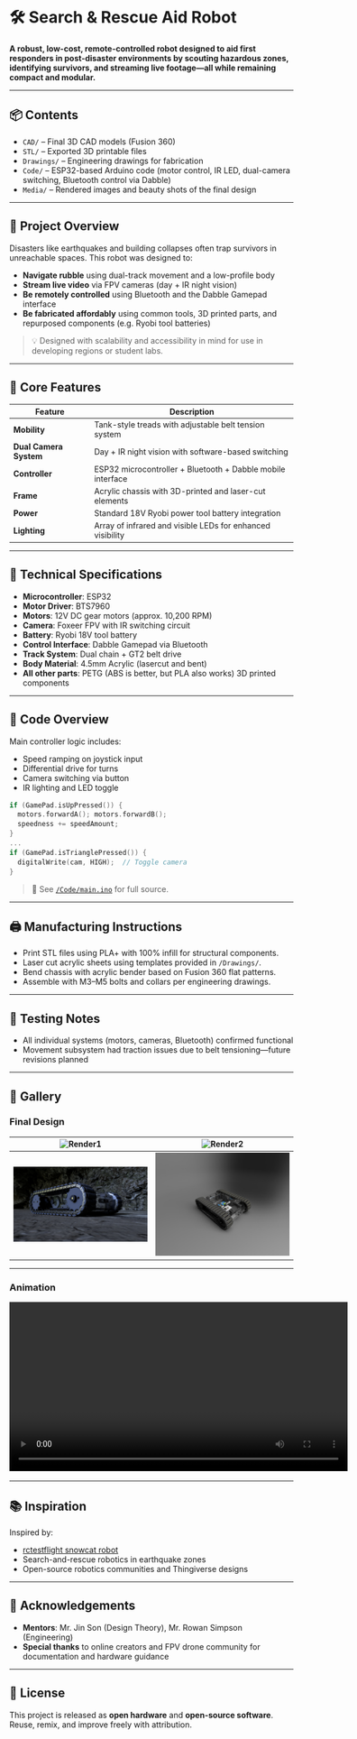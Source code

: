 # 🛠️ Search & Rescue Aid Robot

**A robust, low-cost, remote-controlled robot designed to aid first responders in post-disaster environments by scouting hazardous zones, identifying survivors, and streaming live footage—all while remaining compact and modular.**

---

## 📦 Contents  

- `CAD/` – Final 3D CAD models (Fusion 360)
- `STL/` – Exported 3D printable files
- `Drawings/` – Engineering drawings for fabrication
- `Code/` – ESP32-based Arduino code (motor control, IR LED, dual-camera switching, Bluetooth control via Dabble)
- `Media/` – Rendered images and beauty shots of the final design

---

## 🎯 Project Overview

Disasters like earthquakes and building collapses often trap survivors in unreachable spaces. This robot was designed to:

- **Navigate rubble** using dual-track movement and a low-profile body
- **Stream live video** via FPV cameras (day + IR night vision)
- **Be remotely controlled** using Bluetooth and the Dabble Gamepad interface
- **Be fabricated affordably** using common tools, 3D printed parts, and repurposed components (e.g. Ryobi tool batteries)

> 💡 Designed with scalability and accessibility in mind for use in developing regions or student labs.

---

## 🧠 Core Features

| Feature | Description |
|--------|-------------|
| **Mobility** | Tank-style treads with adjustable belt tension system |
| **Dual Camera System** | Day + IR night vision with software-based switching |
| **Controller** | ESP32 microcontroller + Bluetooth + Dabble mobile interface |
| **Frame** | Acrylic chassis with 3D-printed and laser-cut elements |
| **Power** | Standard 18V Ryobi power tool battery integration |
| **Lighting** | Array of infrared and visible LEDs for enhanced visibility |

---

## 🧬 Technical Specifications

- **Microcontroller**: ESP32
- **Motor Driver**: BTS7960
- **Motors**: 12V DC gear motors (approx. 10,200 RPM)
- **Camera**: Foxeer FPV with IR switching circuit
- **Battery**: Ryobi 18V tool battery
- **Control Interface**: Dabble Gamepad via Bluetooth
- **Track System**: Dual chain + GT2 belt drive
- **Body Material**: 4.5mm Acrylic (lasercut and bent)
- **All other parts**: PETG (ABS is better, but PLA also works) 3D printed components

---

## 🧪 Code Overview

Main controller logic includes:
- Speed ramping on joystick input
- Differential drive for turns
- Camera switching via button
- IR lighting and LED toggle

```cpp
if (GamePad.isUpPressed()) {
  motors.forwardA(); motors.forwardB();
  speedness += speedAmount;
}
...
if (GamePad.isTrianglePressed()) {
  digitalWrite(cam, HIGH);  // Toggle camera
}
```

> 📂 See [`/Code/main.ino`](./Code/main.ino) for full source.

---

## 🖨️ Manufacturing Instructions

- Print STL files using PLA+ with 100% infill for structural components.
- Laser cut acrylic sheets using templates provided in `/Drawings/`.
- Bend chassis with acrylic bender based on Fusion 360 flat patterns.
- Assemble with M3–M5 bolts and collars per engineering drawings.

---

## 🧪 Testing Notes

- All individual systems (motors, cameras, Bluetooth) confirmed functional
- Movement subsystem had traction issues due to belt tensioning—future revisions planned

---

## 📸 Gallery

### Final Design

| ![Render1](https://github.com/abhi-243/SAR-Rover/blob/main/Media/photo1.jpg) | ![Render2](https://github.com/abhi-243/SAR-Rover/blob/main/Media/photo2.jpg) |
|:---:|:---:|
| ![Render3](https://github.com/abhi-243/SAR-Rover/blob/main/Media/render1.jpg) | ![Render4](https://github.com/abhi-243/SAR-Rover/blob/main/Media/render2.jpg) |

----

### Animation


<video width="600" controls>
  <source src="Media/Exploded Animation.mp4" type="video/mp4">
  Your browser does not support the video tag.
</video>

---

## 📚 Inspiration

Inspired by:
- [rctestflight snowcat robot](https://www.youtube.com/@rctestflight)
- Search-and-rescue robotics in earthquake zones
- Open-source robotics communities and Thingiverse designs

---

## 🤝 Acknowledgements

- **Mentors**: Mr. Jin Son (Design Theory), Mr. Rowan Simpson (Engineering)
- **Special thanks** to online creators and FPV drone community for documentation and hardware guidance

---

## 🧾 License

This project is released as **open hardware** and **open-source software**. Reuse, remix, and improve freely with attribution.
